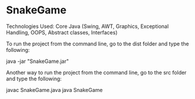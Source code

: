 # SnakeGame

Technologies Used: Core Java (Swing, AWT, Graphics, Exceptional Handling, OOPS, Abstract classes, Interfaces)


To run the project from the command line, go to the dist folder and
type the following:

java -jar "SnakeGame.jar" 

Another way to run the project from the command line, go to the src folder and 
type the following:

javac SnakeGame.java
java SnakeGame
